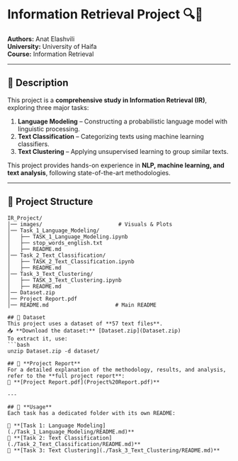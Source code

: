 # Information Retrieval Project 🔍📄  
**Authors:** Anat Elashvili  
**University:** University of Haifa  
**Course:** Information Retrieval  

---

## 📌 **Description**  
This project is a **comprehensive study in Information Retrieval (IR)**, exploring three major tasks:  
1. **Language Modeling** – Constructing a probabilistic language model with linguistic processing.  
2. **Text Classification** – Categorizing texts using machine learning classifiers.  
3. **Text Clustering** – Applying unsupervised learning to group similar texts.  

This project provides hands-on experience in **NLP, machine learning, and text analysis**, following state-of-the-art methodologies.

---

## 🎯 **Project Structure**  
```plaintext
IR_Project/
│── images/                        # Visuals & Plots
│── Task_1_Language_Modeling/      
│   ├── TASK_1_Language_Modeling.ipynb
│   ├── stop_words_english.txt
│   ├── README.md                  
│── Task_2_Text_Classification/    
│   ├── TASK_2_Text_Classification.ipynb
│   ├── README.md                  
│── Task_3_Text_Clustering/        
│   ├── TASK_3_Text_Clustering.ipynb
│   ├── README.md                  
│── Dataset.zip
│── Project Report.pdf
│── README.md                     # Main README

## 📂 Dataset
This project uses a dataset of **57 text files**.
📥 **Download the dataset:** [Dataset.zip](Dataset.zip)
To extract it, use:
```bash
unzip Dataset.zip -d dataset/

## 📑 **Project Report**
For a detailed explanation of the methodology, results, and analysis, refer to the **full project report**:
📄 **[Project Report.pdf](Project%20Report.pdf)**

---

## 🚀 **Usage**  
Each task has a dedicated folder with its own README:  

🔗 **[Task 1: Language Modeling](./Task_1_Language_Modeling/README.md)**  
🔗 **[Task 2: Text Classification](./Task_2_Text_Classification/README.md)**  
🔗 **[Task 3: Text Clustering](./Task_3_Text_Clustering/README.md)**  

